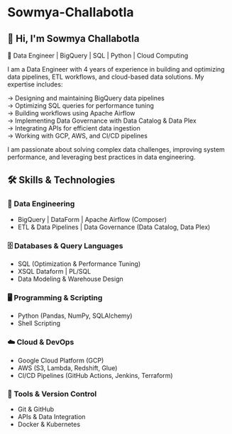 # Sowmya-Challabotla
## 👋 Hi, I'm Sowmya Challabotla  
🚀 Data Engineer | BigQuery | SQL | Python | Cloud Computing  

I am a Data Engineer with 4 years of experience in building and optimizing data pipelines, ETL workflows, and cloud-based data solutions. My expertise includes:  

-> Designing and maintaining BigQuery data pipelines  
-> Optimizing SQL queries for performance tuning  
-> Building workflows using Apache Airflow  
-> Implementing Data Governance with Data Catalog & Data Plex  
-> Integrating APIs for efficient data ingestion  
-> Working with GCP, AWS, and CI/CD pipelines  

I am passionate about solving complex data challenges, improving system performance, and leveraging best practices in data engineering. 

## 🛠 Skills & Technologies  

### 💾 Data Engineering  
- BigQuery | DataForm | Apache Airflow (Composer)  
- ETL & Data Pipelines | Data Governance (Data Catalog, Data Plex)  

### 🗄️ Databases & Query Languages  
- SQL (Optimization & Performance Tuning)
- XSQL Dataform | PL/SQL  
- Data Modeling & Warehouse Design  

### 🖥️ Programming & Scripting  
- Python (Pandas, NumPy, SQLAlchemy)  
- Shell Scripting  

### ☁️ Cloud & DevOps  
- Google Cloud Platform (GCP)  
- AWS (S3, Lambda, Redshift, Glue)  
- CI/CD Pipelines (GitHub Actions, Jenkins, Terraform)  

### 🔧 Tools & Version Control  
- Git & GitHub  
- APIs & Data Integration  
- Docker & Kubernetes  


